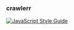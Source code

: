 ### crawlerr

[![JavaScript Style Guide](https://img.shields.io/badge/code_style-standard-brightgreen.svg)](https://standardjs.com)
